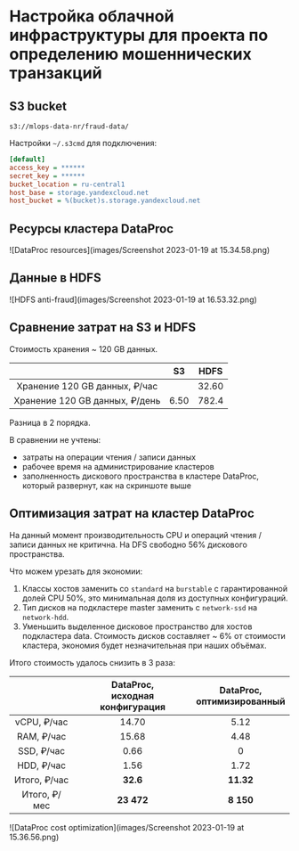 # Настройка облачной инфраструктуры для проекта по определению мошеннических транзакций

## S3 bucket

```
s3://mlops-data-nr/fraud-data/
```

Настройки `~/.s3cmd` для подключения:

```ini
[default]
access_key = ******
secret_key = ******
bucket_location = ru-central1
host_base = storage.yandexcloud.net
host_bucket = %(bucket)s.storage.yandexcloud.net
```

## Ресурсы кластера DataProc

![DataProc resources](images/Screenshot 2023-01-19 at 15.34.58.png)

## Данные в HDFS

![HDFS anti-fraud](images/Screenshot 2023-01-19 at 16.53.32.png)

## Сравнение затрат на S3 и HDFS

Стоимость хранения ~ 120 GB данных.

|                                |          S3          |         HDFS         |
|:------------------------------:|:--------------------:|:--------------------:|
| Хранение 120 GB данных, ₽/час  |                      |        32.60         |
| Хранение 120 GB данных, ₽/день |         6.50         |        782.4         |

Разница в 2 порядка.

В сравнении не учтены:

- затраты на операции чтения / записи данных
- рабочее время на администрирование кластеров
- заполненность дискового пространства в кластере DataProc, который развернут, как на скриншоте выше

## Оптимизация затрат на кластер DataProc

На данный момент производительность CPU и операций чтения / записи данных не критична. На DFS свободно 56% дискового пространства.

Что можем урезать для экономии:

1. Классы хостов заменить со `standard` на `burstable` с гарантированной долей CPU 50%, это минимальная доля из доступных конфигураций.
2. Тип дисков на подкластере master заменить с `network-ssd` на `network-hdd`.
3. Уменьшить выделенное дисковое пространство для хостов подкластера data. Стоимость дисков составляет ~ 6% от стоимости кластера, экономия будет незначительная при наших объёмах.

Итого стоимость удалось снизить в 3 раза:

|               | DataProc,<br/>исходная конфигурация | DataProc,<br/>оптимизированный |
|:-------------:|:-----------------------------------:|:------------------------------:|
|  vCPU, ₽/час  |                14.70                |              5.12              |
|  RAM, ₽/час   |                15.68                |              4.48              |
|  SSD, ₽/час   |                0.66                 |               0                |
|  HDD, ₽/час   |                1.56                 |              1.72              |
| Итого,  ₽/час |              **32.6**               |           **11.32**            |
| Итого,  ₽/мес |             **23 472**              |           **8 150**            |

![DataProc cost optimization](images/Screenshot 2023-01-19 at 15.36.56.png)
